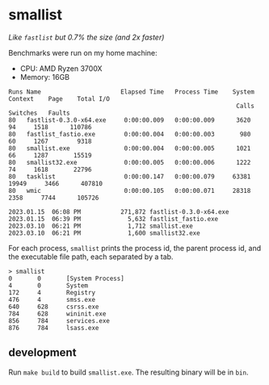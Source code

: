 # smallist

*Like `fastlist` but 0.7% the size (and 2x faster)*

Benchmarks were run on my home machine:
   - CPU: AMD Ryzen 3700X
   - Memory: 16GB

```
Runs Name                      Elapsed Time   Process Time    System   Context    Page    Total I/O
                                                               Calls  Switches   Faults
80   fastlist-0.3.0-x64.exe     0:00:00.009   0:00:00.009      3620        94     1518      110786
80   fastlist_fastio.exe        0:00:00.004   0:00:00.003       980        60     1267        9318
80   smallist.exe               0:00:00.004   0:00:00.005      1021        66     1287       15519
80   smallist32.exe             0:00:00.005   0:00:00.006      1222        74     1618       22796
80   tasklist                   0:00:00.147   0:00:00.079     63381     19949     3466      407810
80   wmic                       0:00:00.105   0:00:00.071     28318      2358     7744      105726
```

```
2023.01.15  06:08 PM           271,872 fastlist-0.3.0-x64.exe
2023.01.15  06:39 PM             5,632 fastlist_fastio.exe
2023.03.10  06:21 PM             1,712 smallist.exe
2023.03.10  06:21 PM             1,600 smallist32.exe
```

For each process, `smallist` prints the process id, the parent process id, and
the executable file path, each separated by a tab.

```batch
> smallist
0       0       [System Process]
4       0       System
172     4       Registry
476     4       smss.exe
640     628     csrss.exe
784     628     wininit.exe
856     784     services.exe
876     784     lsass.exe
```

## development

Run `make build` to build `smallist.exe`. The resulting binary will be in `bin`.
